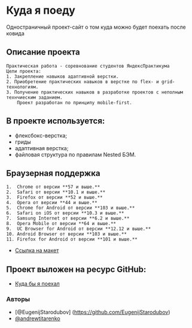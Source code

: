 # **Куда я поеду**

Одностраничный проект-сайт о том куда можно будет поехать после ковида

## **Описание проекта**

    Практическая работа - соревнование студентов ЯндексПрактикума
    Цели проекта:
    1. Закрепление навыков адаптивной верстки.
    2. Приобретение практических навыков в верстке по flex- и grid-технологиям.
    3. Получение практических навыков в разработке проектов с неполным технчиеским заданием.
    	Проект разработан по принципу mobile-first.

## **В проекте используется:**

- флексбокс-верстка;
- гриды
- адаптивная верстка;
- файловая структура по правилам Nested БЭМ.

## **Браузерная поддержка**

    1.  Chrome от версии **57 и выше.**
    2.  Safari от версии **10.1 и выше.**
    3.  Firefox от версии **52 и выше.**
    4.  Opera от версии **44 и выше.**
    5.  Chrome for Android от версии **103 и выше.**
    6.  Safari on iOS от версии **10.3 и выше.**
    7.  Samsung Internet от версии **6.2 и выше.**
    8.  Opera Mobile от версии **64 и выше.**
    9.  UC Browser for Android от версии **12.12 и выше.**
    10. Android Browser от версии **103 и выше.**
    11. Firefox for Android от версии **101 и выше.**

- [Ссылка на макет](https://disk.yandex.ru/d/ctsKczh462nlwQ)

## **Проект выложен на ресурс GitHub:**

- [Куда бы я поехал](https://andrewtitarenko.github.io/competition/index.html)

### Авторы

- [@EugenijStarodubov] (https://github.com/EugenijStarodubov)
- [@andrewtitarenko](https://github.com/andrewtitarenko)
